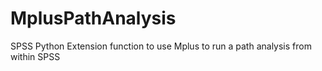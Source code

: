 # MplusPathAnalysis
SPSS Python Extension function to use Mplus to run a path analysis from within SPSS
